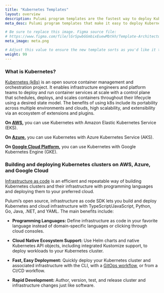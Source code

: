 ```yaml
---
title: "Kubernetes Templates"
layout: overview
description: Pulumi program templates are the fastest way to deploy Kubernetes clusters and their associated infrastructure on AWS, Azure, or Google Cloud Platform. Templates come with predefined infrastructure as code so you can get started instantly.
meta_desc: Pulumi program templates that make it easy to deploy Kubernetes on AWS, Azure, or Google Cloud Platform.

# Be sure to replace this image. Figma source file:
# https://www.figma.com/file/lGrSpwbGGmbixEuewMbtkh/Template-Architecture-Diagrams?node-id=15%3A196
meta_image: meta.png

# Adjust this value to ensure the new template sorts as you'd like it to sort in the list.
weight: 99
---
```


### What is Kubernetes?

[Kubernetes (k8s)](/kubernetes) is an open source container management and orchestration project. It enables infrastructure engineers and platform teams to deploy and run container services at scale with a control plane that schedules, deploys, and scales containers throughout their lifecycle using a desired state model. The benefits of using k8s include its portability across multiple environments and clouds, high scalability, and extensibility via an ecosystem of extensions and plugins.

**On [AWS](/aws/),** you can use Kubernetes with Amazon Elastic Kubernetes Service (EKS).

**On [Azure](/azure/),** you can use Kubernetes with Azure Kubernetes Service (AKS).

**On [Google Cloud Platform](/gcp/),** you can use Kubernetes with Google Kubernetes Engine (GKE).

### Building and deploying Kubernetes clusters on AWS, Azure, and Google Cloud

[Infrastructure as code](/what-is/what-is-infrastructure-as-code/) is an efficient and repeatable way of building Kubernetes clusters and their infrastructure with programming languages and deploying them to your preferred cloud.

Pulumi’s open source, infrastructure as code SDK lets you build and deploy Kubernetes and cloud infrastructure with TypeScript/JavaScript, Python, Go, Java, .NET, and YAML. The main benefits include:

* **Programming Languages:** Define infrastructure as code in your favorite language instead of domain-specific languages or clicking through cloud consoles.

* **Cloud Native Ecosystem Support:** Use Helm charts and native Kubernetes API objects, including integrated Kustomize support, to deploy workloads to your Kubernetes cluster.

* **Fast, Easy Deployment:** Quickly deploy your Kubernetes cluster and associated infrastructure with the CLI, with a [GitOps workflow](/docs/guides/continuous-delivery/pulumi-kubernetes-operator/), or from a CI/CD workflow.

* **Rapid Development:** Author, version, test, and release cluster and infrastructure changes just like software.
